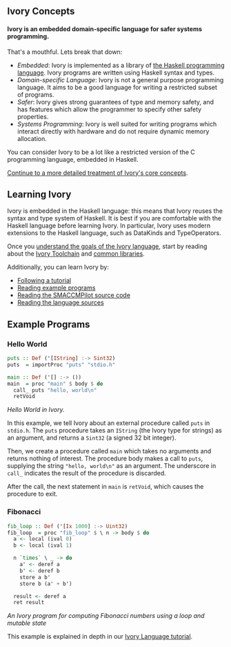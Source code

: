
## Ivory Concepts

#### Ivory is an embedded domain-specific language for safer systems programming.

That's a mouthful. Lets break that down:

* *Embedded*: Ivory is implemented as a library of [the Haskell programming
  language][haskell]. Ivory programs are written using Haskell syntax and types.
* *Domain-specific Language*: Ivory is not a general purpose programming
  language.  It aims to be a good language for writing a restricted subset of
  programs.
* *Safer*: Ivory gives strong guarantees of type and memory safety, and has
  features which allow the programmer to specify other safety properties.
* *Systems Programming*: Ivory is well suited for writing programs which
  interact directly with hardware and do not require dynamic memory allocation.

You can consider Ivory to be a lot like a restricted version of the C
programming language, embedded in Haskell.

[Continue to a more detailed treatment of Ivory's core concepts](ivory-concepts.html).

[haskell]: http://haskell.org

## Learning Ivory

Ivory is embedded in the Haskell language: this means that Ivory reuses the
syntax and type system of Haskell. It is best if you are comfortable with the
Haskell language before learning Ivory. In particular, Ivory uses modern
extensions to the Haskell language, such as DataKinds and TypeOperators.

Once you [understand the goals of the Ivory language](ivory-concepts.html),
start by reading about the [Ivory Toolchain](ivory-tools.html) and [common libraries](ivory-libs.html).

Additionally, you can learn Ivory by:

* [Following a tutorial](ivory-fib.html)
* [Reading example programs][ivory-examples]
* [Reading the SMACCMPilot source code][ivory-smaccmpilot]
* [Reading the language sources][ivory-lang]

[ivory-examples]: http://github.com/GaloisInc/ivory/tree/master/ivory-examples/examples
[ivory-smaccmpilot]: http://github.com/GaloisInc/smaccmpilot-stm32f4/tree/master/src/flight
[ivory-lang]: http://github.com/GaloisInc/ivory/tree/master/ivory/src/Ivory

## Example Programs

### Hello World

```haskell
puts :: Def ('[IString] :-> Sint32)
puts  = importProc "puts" "stdio.h"

main :: Def ('[] :-> ())
main  = proc "main" $ body $ do
  call_ puts "hello, world\n"
  retVoid
```
*Hello World in Ivory.*

In this example, we tell Ivory about an external procedure called `puts` in
`stdio.h`. The `puts` procedure takes an `IString` (the Ivory type for strings)
as an argument, and returns a `Sint32` (a signed 32 bit integer).

Then, we create a procedure called `main` which takes no arguments and returns
nothing of interest. The procedure body makes a call to `puts`, supplying the
string `"hello, world\n"` as an argument. The underscore in `call_` indicates
the result of the procedure is discarded.

After the call, the next statement in `main` is `retVoid`, which causes the
procedure to exit.

### Fibonacci

```haskell
fib_loop :: Def ('[Ix 1000] :-> Uint32)
fib_loop  = proc "fib_loop" $ \ n -> body $ do
  a <- local (ival 0)
  b <- local (ival 1)

  n `times` \ _ -> do
    a' <- deref a
    b' <- deref b
    store a b'
    store b (a' + b')

  result <- deref a
  ret result
```
*An Ivory program for computing Fibonacci numbers using a loop and mutable
state*


This example is explained in depth in our [Ivory Language tutorial](ivory-fib.html).
